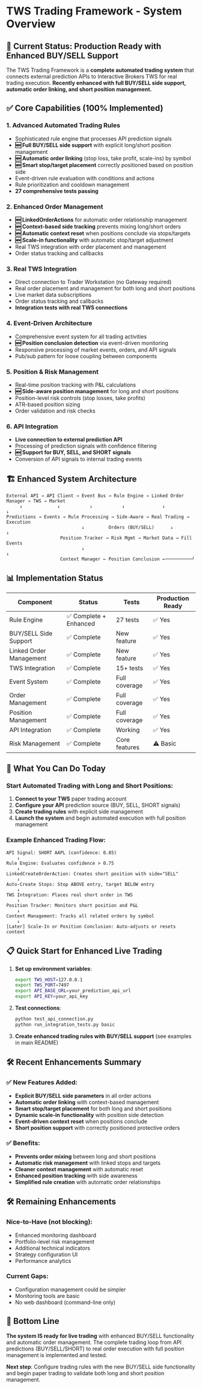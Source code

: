 # TWS Trading Framework - System Overview

## 🚀 Current Status: Production Ready with Enhanced BUY/SELL Support

The TWS Trading Framework is a **complete automated trading system** that connects external prediction APIs to Interactive Brokers TWS for real trading execution. **Recently enhanced with full BUY/SELL side support, automatic order linking, and short position management.**

## ✅ Core Capabilities (100% Implemented)

### 1. **Advanced Automated Trading Rules**
- Sophisticated rule engine that processes API prediction signals
- **🆕 Full BUY/SELL side support** with explicit long/short position management
- **🆕 Automatic order linking** (stop loss, take profit, scale-ins) by symbol
- **🆕 Smart stop/target placement** correctly positioned based on position side
- Event-driven rule evaluation with conditions and actions
- Rule prioritization and cooldown management
- **27 comprehensive tests passing**

### 2. **Enhanced Order Management**
- **🆕 LinkedOrderActions** for automatic order relationship management
- **🆕 Context-based side tracking** prevents mixing long/short orders
- **🆕 Automatic context reset** when positions conclude via stops/targets
- **🆕 Scale-in functionality** with automatic stop/target adjustment
- Real TWS integration with order placement and management
- Order status tracking and callbacks

### 3. **Real TWS Integration**
- Direct connection to Trader Workstation (no Gateway required)
- Real order placement and management for both long and short positions
- Live market data subscriptions
- Order status tracking and callbacks
- **Integration tests with real TWS connections**

### 4. **Event-Driven Architecture**
- Comprehensive event system for all trading activities
- **🆕 Position conclusion detection** via event-driven monitoring
- Responsive processing of market events, orders, and API signals
- Pub/sub pattern for loose coupling between components

### 5. **Position & Risk Management**
- Real-time position tracking with P&L calculations
- **🆕 Side-aware position management** for long and short positions
- Position-level risk controls (stop losses, take profits)
- ATR-based position sizing
- Order validation and risk checks

### 6. **API Integration**
- **Live connection to external prediction API**
- Processing of prediction signals with confidence filtering
- **🆕 Support for BUY, SELL, and SHORT signals**
- Conversion of API signals to internal trading events

## 🏗️ Enhanced System Architecture

```
External API → API Client → Event Bus → Rule Engine → Linked Order Manager → TWS → Market
     ↓             ↓           ↓           ↓              ↓                   ↓
Predictions → Events → Rule Processing → Side-Aware → Real Trading → Execution
                            ↓         Orders (BUY/SELL)      ↓           ↓
                    Position Tracker → Risk Mgmt → Market Data → Fill Events
                            ↓                                         ↓
                    Context Manager ← Position Conclusion ←──────────┘
```

## 📊 Implementation Status

| Component | Status | Tests | Production Ready |
|-----------|--------|-------|------------------|
| Rule Engine | ✅ Complete + Enhanced | 27 tests | ✅ Yes |
| BUY/SELL Side Support | ✅ Complete | New feature | ✅ Yes |
| Linked Order Management | ✅ Complete | New feature | ✅ Yes |
| TWS Integration | ✅ Complete | 15+ tests | ✅ Yes |
| Event System | ✅ Complete | Full coverage | ✅ Yes |
| Order Management | ✅ Complete | Full coverage | ✅ Yes |
| Position Management | ✅ Complete | Full coverage | ✅ Yes |
| API Integration | ✅ Complete | Working | ✅ Yes |
| Risk Management | ✅ Complete | Core features | ⚠️ Basic |

## 🎯 What You Can Do Today

### Start Automated Trading with Long and Short Positions:
1. **Connect to your TWS** paper trading account
2. **Configure your API** prediction source (BUY, SELL, SHORT signals)
3. **Create trading rules** with explicit side management
4. **Launch the system** and begin automated execution with full position management

### Example Enhanced Trading Flow:
```
API Signal: SHORT AAPL (confidence: 0.85)
    ↓
Rule Engine: Evaluates confidence > 0.75
    ↓
LinkedCreateOrderAction: Creates short position with side="SELL"
    ↓
Auto-Create Stops: Stop ABOVE entry, target BELOW entry
    ↓
TWS Integration: Places real short order in TWS
    ↓
Position Tracker: Monitors short position and P&L
    ↓
Context Management: Tracks all related orders by symbol
    ↓
[Later] Scale-In or Position Conclusion: Auto-adjusts or resets context
```

## 📋 Quick Start for Enhanced Live Trading

1. **Set up environment variables**:
   ```bash
   export TWS_HOST=127.0.0.1
   export TWS_PORT=7497
   export API_BASE_URL=your_prediction_api_url
   export API_KEY=your_api_key
   ```

2. **Test connections**:
   ```bash
   python test_api_connection.py
   python run_integration_tests.py basic
   ```

3. **Create enhanced trading rules with BUY/SELL support** (see examples in main README)

## 🛠️ Recent Enhancements Summary

### ✅ New Features Added:
- **Explicit BUY/SELL side parameters** in all order actions
- **Automatic order linking** with context-based management
- **Smart stop/target placement** for both long and short positions
- **Dynamic scale-in functionality** with position side detection
- **Event-driven context reset** when positions conclude
- **Short position support** with correctly positioned protective orders

### ✅ Benefits:
- **Prevents order mixing** between long and short positions
- **Automatic risk management** with linked stops and targets
- **Cleaner context management** with automatic reset
- **Enhanced position tracking** with side awareness
- **Simplified rule creation** with automatic order relationships

## 🛠️ Remaining Enhancements

### Nice-to-Have (not blocking):
- Enhanced monitoring dashboard
- Portfolio-level risk management
- Additional technical indicators
- Strategy configuration UI
- Performance analytics

### Current Gaps:
- Configuration management could be simpler
- Monitoring tools are basic
- No web dashboard (command-line only)

## 🎯 Bottom Line

**The system IS ready for live trading** with enhanced BUY/SELL functionality and automatic order management. The complete trading loop from API predictions (BUY/SELL/SHORT) to real order execution with full position management is implemented and tested.

**Next step**: Configure trading rules with the new BUY/SELL side functionality and begin paper trading to validate both long and short position management. 